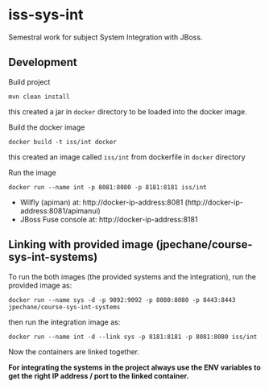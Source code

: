 # iss-sys-int

Semestral work for subject System Integration with JBoss.

## Development

Build project

    mvn clean install

this created a jar in `docker` directory to be loaded into the docker image.

Build the docker image

    docker build -t iss/int docker
    
this created an image called `iss/int` from dockerfile in `docker` directory

Run the image

    docker run --name int -p 8081:8080 -p 8181:8181 iss/int

- Wilfly (apiman) at: http://docker-ip-address:8081 (http://docker-ip-address:8081/apimanui)
- JBoss Fuse console at: http://docker-ip-address:8181

## Linking with provided image (jpechane/course-sys-int-systems)

To run the both images (the provided systems and the integration), run the provided image as:

    docker run --name sys -d -p 9092:9092 -p 8080:8080 -p 8443:8443 jpechane/course-sys-int-systems

then run the integration image as:

    docker run --name int -d --link sys -p 8181:8181 -p 8081:8080 iss/int

Now the containers are linked together.

**For integrating the systems in the project always use the ENV variables to get the right IP address / port to the linked container.**
